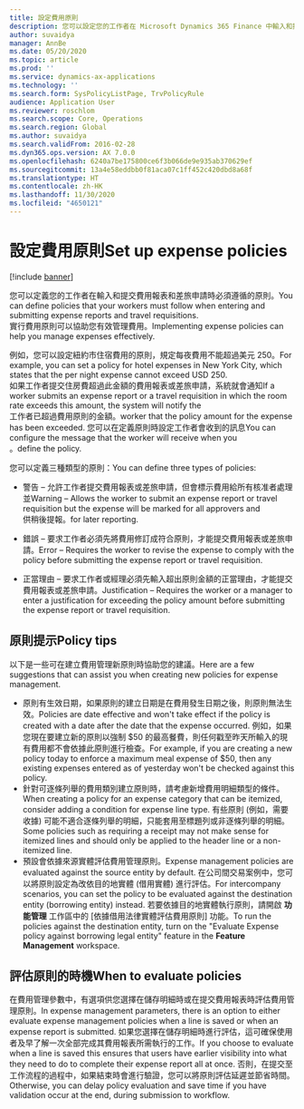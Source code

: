 ```yaml
---
title: 設定費用原則
description: 您可以設定您的工作者在 Microsoft Dynamics 365 Finance 中輸入和提交費用報表和差旅申請時必須遵循的費用原則。
author: suvaidya
manager: AnnBe
ms.date: 05/20/2020
ms.topic: article
ms.prod: ''
ms.service: dynamics-ax-applications
ms.technology: ''
ms.search.form: SysPolicyListPage, TrvPolicyRule
audience: Application User
ms.reviewer: roschlom
ms.search.scope: Core, Operations
ms.search.region: Global
ms.author: suvaidya
ms.search.validFrom: 2016-02-28
ms.dyn365.ops.version: AX 7.0.0
ms.openlocfilehash: 6240a7be175800ce6f3b066de9e935ab370629ef
ms.sourcegitcommit: 13a4e58eddbb0f81aca07c1ff452c420dbd8a68f
ms.translationtype: HT
ms.contentlocale: zh-HK
ms.lasthandoff: 11/30/2020
ms.locfileid: "4650121"
---
```

# <a name="set-up-expense-policies"></a><span data-ttu-id="94e8a-103">設定費用原則</span><span class="sxs-lookup"><span data-stu-id="94e8a-103">Set up expense policies</span></span>

[!include [banner](../includes/banner.md)]

<span data-ttu-id="94e8a-104">您可以定義您的工作者在輸入和提交費用報表和差旅申請時必須遵循的原則。</span><span class="sxs-lookup"><span data-stu-id="94e8a-104">You can define policies that your workers must follow when entering and submitting expense reports and travel requisitions.</span></span>         
<span data-ttu-id="94e8a-105">實行費用原則可以協助您有效管理費用。</span><span class="sxs-lookup"><span data-stu-id="94e8a-105">Implementing expense policies can help you manage expenses effectively.</span></span>         

<span data-ttu-id="94e8a-106">例如，您可以設定紐約市住宿費用的原則，規定每夜費用不能超過美元 250。</span><span class="sxs-lookup"><span data-stu-id="94e8a-106">For example, you can set a policy for hotel expenses in New York City, which states that the per night expense cannot exceed USD 250.</span></span>       
<span data-ttu-id="94e8a-107">如果工作者提交住房費超過此金額的費用報表或差旅申請，系統就會通知</span><span class="sxs-lookup"><span data-stu-id="94e8a-107">If a worker submits an expense report or a travel requisition in which the room rate exceeds this amount, the system will notify the</span></span>        
<span data-ttu-id="94e8a-108">工作者已超過費用原則的金額。</span><span class="sxs-lookup"><span data-stu-id="94e8a-108">worker that the policy amount for the expense has been exceeded.</span></span> <span data-ttu-id="94e8a-109">您可以在定義原則時設定工作者會收到的訊息</span><span class="sxs-lookup"><span data-stu-id="94e8a-109">You can configure the message that the worker will receive when you</span></span>        
<span data-ttu-id="94e8a-110">。</span><span class="sxs-lookup"><span data-stu-id="94e8a-110">define the policy.</span></span>      
        
<span data-ttu-id="94e8a-111">您可以定義三種類型的原則：</span><span class="sxs-lookup"><span data-stu-id="94e8a-111">You can define three types of policies:</span></span>         
        
- <span data-ttu-id="94e8a-112">警告 – 允許工作者提交費用報表或差旅申請，但會標示費用給所有核准者處理並</span><span class="sxs-lookup"><span data-stu-id="94e8a-112">Warning – Allows the worker to submit an expense report or travel requisition but the expense will be marked for all approvers and</span></span>        
  <span data-ttu-id="94e8a-113">供稍後提報。</span><span class="sxs-lookup"><span data-stu-id="94e8a-113">for later reporting.</span></span>        

- <span data-ttu-id="94e8a-114">錯誤 – 要求工作者必須先將費用修訂成符合原則，才能提交費用報表或差旅申請。</span><span class="sxs-lookup"><span data-stu-id="94e8a-114">Error – Requires the worker to revise the expense to comply with the policy before submitting the expense report or travel requisition.</span></span>       
 
 - <span data-ttu-id="94e8a-115">正當理由 – 要求工作者或經理必須先輸入超出原則金額的正當理由，才能提交費用報表或差旅申請。</span><span class="sxs-lookup"><span data-stu-id="94e8a-115">Justification – Requires the worker or a manager to enter a justification for exceeding the policy amount before submitting the expense report or travel requisition.</span></span>        

## <a name="policy-tips"></a><span data-ttu-id="94e8a-116">原則提示</span><span class="sxs-lookup"><span data-stu-id="94e8a-116">Policy tips</span></span>
<span data-ttu-id="94e8a-117">以下是一些可在建立費用管理新原則時協助您的建議。</span><span class="sxs-lookup"><span data-stu-id="94e8a-117">Here are a few suggestions that can assist you when creating new policies for expense management.</span></span> 
* <span data-ttu-id="94e8a-118">原則有生效日期，如果原則的建立日期是在費用發生日期之後，則原則無法生效。</span><span class="sxs-lookup"><span data-stu-id="94e8a-118">Policies are date effective and won't take effect if the policy is created with a date after the date that the expense occurred.</span></span> <span data-ttu-id="94e8a-119">例如，如果您現在要建立新的原則以強制 $50 的最高餐費，則任何戳至昨天所輸入的現有費用都不會依據此原則進行檢查。</span><span class="sxs-lookup"><span data-stu-id="94e8a-119">For example, if you are creating a new policy today to enforce a maximum meal expense of $50, then any existing expenses entered as of yesterday won't be checked against this policy.</span></span>
* <span data-ttu-id="94e8a-120">針對可逐條列舉的費用類別建立原則時，請考慮新增費用明細類型的條件。</span><span class="sxs-lookup"><span data-stu-id="94e8a-120">When creating a policy for an expense category that can be itemized, consider adding a condition for expense line type.</span></span> <span data-ttu-id="94e8a-121">有些原則 (例如，需要收據) 可能不適合逐條列舉的明細，只能套用至標題列或非逐條列舉的明細。</span><span class="sxs-lookup"><span data-stu-id="94e8a-121">Some policies such as requiring a receipt may not make sense for itemized lines and should only be applied to the header line or a non-itemized line.</span></span> 
* <span data-ttu-id="94e8a-122">預設會依據來源實體評估費用管理原則。</span><span class="sxs-lookup"><span data-stu-id="94e8a-122">Expense management policies are evaluated against the source entity by default.</span></span> <span data-ttu-id="94e8a-123">在公司間交易案例中，您可以將原則設定為改依目的地實體 (借用實體) 進行評估。</span><span class="sxs-lookup"><span data-stu-id="94e8a-123">For intercompany scenarios, you can set the policy to be evaluated against the destination entity (borrowing entity) instead.</span></span> <span data-ttu-id="94e8a-124">若要依據目的地實體執行原則，請開啟 **功能管理** 工作區中的 [依據借用法律實體評估費用原則] 功能。</span><span class="sxs-lookup"><span data-stu-id="94e8a-124">To run the policies against the destination entity, turn on the "Evaluate Expense policy against borrowing legal entity" feature in the **Feature Management** workspace.</span></span>

## <a name="when-to-evaluate-policies"></a><span data-ttu-id="94e8a-125">評估原則的時機</span><span class="sxs-lookup"><span data-stu-id="94e8a-125">When to evaluate policies</span></span>

<span data-ttu-id="94e8a-126">在費用管理參數中，有選項供您選擇在儲存明細時或在提交費用報表時評估費用管理原則。</span><span class="sxs-lookup"><span data-stu-id="94e8a-126">In expense management parameters, there is an option to either evaluate expense management policies when a line is saved or when an expense report is submitted.</span></span> <span data-ttu-id="94e8a-127">如果您選擇在儲存明細時進行評估，這可確保使用者及早了解一次全部完成其費用報表所需執行的工作。</span><span class="sxs-lookup"><span data-stu-id="94e8a-127">If you choose to evaluate when a line is saved this ensures that users have earlier visibility into what they need to do to complete their expense report all at once.</span></span> <span data-ttu-id="94e8a-128">否則，在提交至工作流程的過程中，如果結束時會進行驗證，您可以將原則評估延遲並節省時間。</span><span class="sxs-lookup"><span data-stu-id="94e8a-128">Otherwise, you can delay policy evaluation and save time if you have validation occur at the end, during submission to workflow.</span></span>
